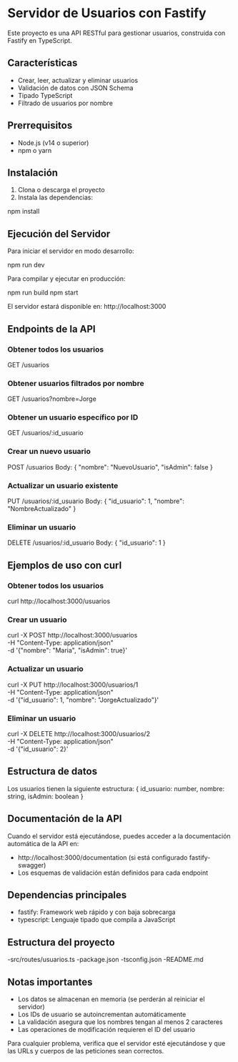 # Servidor de Usuarios con Fastify

Este proyecto es una API RESTful para gestionar usuarios, construida con Fastify en TypeScript.

## Características

- Crear, leer, actualizar y eliminar usuarios
- Validación de datos con JSON Schema
- Tipado TypeScript
- Filtrado de usuarios por nombre

## Prerrequisitos

- Node.js (v14 o superior)
- npm o yarn

## Instalación

1. Clona o descarga el proyecto
2. Instala las dependencias:

npm install

## Ejecución del Servidor

Para iniciar el servidor en modo desarrollo:

npm run dev

Para compilar y ejecutar en producción:

npm run build
npm start

El servidor estará disponible en: http://localhost:3000

## Endpoints de la API

### Obtener todos los usuarios
GET /usuarios

### Obtener usuarios filtrados por nombre
GET /usuarios?nombre=Jorge

### Obtener un usuario específico por ID
GET /usuarios/:id_usuario

### Crear un nuevo usuario
POST /usuarios
Body: { "nombre": "NuevoUsuario", "isAdmin": false }

### Actualizar un usuario existente
PUT /usuarios/:id_usuario
Body: { "id_usuario": 1, "nombre": "NombreActualizado" }

### Eliminar un usuario
DELETE /usuarios/:id_usuario
Body: { "id_usuario": 1 }

## Ejemplos de uso con curl

### Obtener todos los usuarios
curl http://localhost:3000/usuarios

### Crear un usuario
curl -X POST http://localhost:3000/usuarios \
  -H "Content-Type: application/json" \
  -d '{"nombre": "Maria", "isAdmin": true}'

### Actualizar un usuario
curl -X PUT http://localhost:3000/usuarios/1 \
  -H "Content-Type: application/json" \
  -d '{"id_usuario": 1, "nombre": "JorgeActualizado"}'

### Eliminar un usuario
curl -X DELETE http://localhost:3000/usuarios/2 \
  -H "Content-Type: application/json" \
  -d '{"id_usuario": 2}'

## Estructura de datos

Los usuarios tienen la siguiente estructura:
{
  id_usuario: number,
  nombre: string,
  isAdmin: boolean
}

## Documentación de la API

Cuando el servidor está ejecutándose, puedes acceder a la documentación automática de la API en:
- http://localhost:3000/documentation (si está configurado fastify-swagger)
- Los esquemas de validación están definidos para cada endpoint

## Dependencias principales

- fastify: Framework web rápido y con baja sobrecarga
- typescript: Lenguaje tipado que compila a JavaScript

## Estructura del proyecto

-src/routes/usuarios.ts
-package.json
-tsconfig.json
-README.md

## Notas importantes

- Los datos se almacenan en memoria (se perderán al reiniciar el servidor)
- Los IDs de usuario se autoincrementan automáticamente
- La validación asegura que los nombres tengan al menos 2 caracteres
- Las operaciones de modificación requieren el ID del usuario

Para cualquier problema, verifica que el servidor esté ejecutándose y que las URLs y cuerpos de las peticiones sean correctos.
